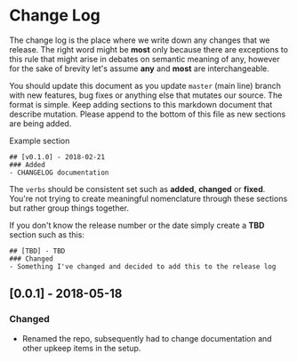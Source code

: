 # Change Log
The change log is the place where we write down any changes that we release.
The right word might be **most** only because there are exceptions to this
rule that might arise in debates on semantic meaning of any, however for the sake of
brevity let's assume **any** and **most** are interchangeable.

You should update this document as you update `master` (main line) branch
with new features, bug fixes or anything else that mutates our source. The
format is simple. Keep adding sections to this markdown document that describe
mutation. Please append to the bottom of this file as new sections are being
added.

Example section

```
## [v0.1.0] - 2018-02-21
### Added
- CHANGELOG documentation
```

The `verbs` should be consistent set such as **added**, **changed**
or **fixed**. You're not trying to create meaningful nomenclature through
these sections but rather group things together.

If you don't know the release number or the date simply create a **TBD**
section such as this:

```
## [TBD] - TBD
### Changed
- Something I've changed and decided to add this to the release log

```

## [0.0.1] - 2018-05-18
### Changed
- Renamed the repo, subsequently had to change documentation and other
upkeep items in the setup.

